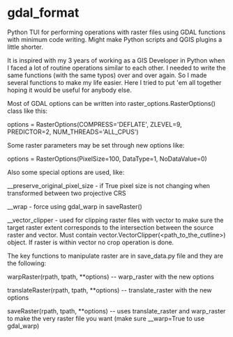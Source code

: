 # gdal_format
Python TUI for performing operations with raster files using GDAL functions with minimum code writing. Might make Python scripts and QGIS plugins a little shorter.

It is inspired with my 3 years of working as a GIS Developer in Python when I faced a lot of routine operations similar to each other. I needed to write the same functions (with the same typos) over and over again. So I made several functions to make my life easier. Here I tried to put 'em all together hoping it would be useful for anybody else.

Most of GDAL options can be written into raster_options.RasterOptions() class like this:

  options = RasterOptions(COMPRESS='DEFLATE', ZLEVEL=9, PREDICTOR=2, NUM_THREADS='ALL_CPUS')

Some raster parameters may be set through new options like:

  options = RasterOptions(PixelSize=100, DataType=1, NoDataValue=0)

Also some special options are used, like:

  __preserve_original_pixel_size - if True pixel size is not changing when transformed between two projective CRS

  __wrap - force using gdal_warp in saveRaster()

  __vector_clipper - used for clipping raster files with vector to make sure the target raster extent corresponds to the intersection between the source raster and vector. Must contain vector.VectorClipper(<path_to_the_cutline>) object. If raster is within vector no crop operation is done.

The key functions to manipulate raster are in save_data.py file and they are the following:

  warpRaster(rpath, tpath, **options) -- warp_raster with the new options
  
  translateRaster(rpath, tpath, **options) -- translate_raster with the new options
  
  saveRaster(rpath, tpath, **options) -- uses translate_raster and warp_raster to make the very raster file you want (make sure __warp=True to use gdal_warp)
